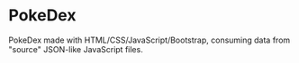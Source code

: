 # PokeDex
PokeDex made with HTML/CSS/JavaScript/Bootstrap, consuming data from "source" JSON-like JavaScript files.
